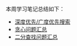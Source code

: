 本周学习笔记总结如下：

* [深度优先/广度优先搜索](https://github.com/kkBill/algorithm/blob/master/note/BFS_DFS.md)
* [贪心问题汇总](https://github.com/kkBill/algorithm/blob/master/note/Greedy.md)
* [二分查找问题汇总](https://github.com/kkBill/algorithm/blob/master/note/BinarySearch.md)